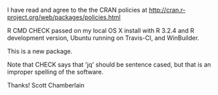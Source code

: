 I have read and agree to the the CRAN policies at
http://cran.r-project.org/web/packages/policies.html

R CMD CHECK passed on my local OS X install with R 3.2.4 and
R development version, Ubuntu running on Travis-CI, and WinBuilder.

This is a new package.

Note that CHECK says that 'jq' should be sentence cased, but that is
an improper spelling of the software.

Thanks! Scott Chamberlain
